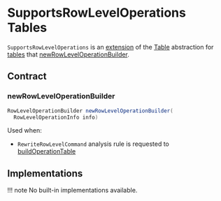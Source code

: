 # SupportsRowLevelOperations Tables

`SupportsRowLevelOperations` is an [extension](#contract) of the [Table](Table.md) abstraction for [tables](#implementations) that [newRowLevelOperationBuilder](#newRowLevelOperationBuilder).

## Contract

### <span id="newRowLevelOperationBuilder"> newRowLevelOperationBuilder

```java
RowLevelOperationBuilder newRowLevelOperationBuilder(
  RowLevelOperationInfo info)
```

Used when:

* `RewriteRowLevelCommand` analysis rule is requested to [buildOperationTable](../logical-analysis-rules/RewriteRowLevelCommand.md#buildOperationTable)

## Implementations

!!! note
    No built-in implementations available.
